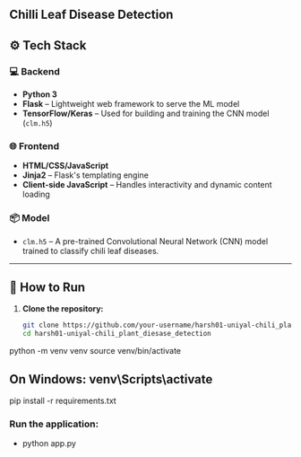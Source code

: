 ## Chilli Leaf Disease Detection

## ⚙️ Tech Stack

### 💻 Backend
- **Python 3**
- **Flask** – Lightweight web framework to serve the ML model
- **TensorFlow/Keras** – Used for building and training the CNN model (`clm.h5`)

### 🌐 Frontend
- **HTML/CSS/JavaScript**
- **Jinja2** – Flask's templating engine
- **Client-side JavaScript** – Handles interactivity and dynamic content loading

### 📦 Model
- `clm.h5` – A pre-trained Convolutional Neural Network (CNN) model trained to classify chili leaf diseases.

---

## 🚀 How to Run

1. **Clone the repository:**
   ```bash
   git clone https://github.com/your-username/harsh01-uniyal-chili_plant_diesase_detection.git
   cd harsh01-uniyal-chili_plant_diesase_detection
 python -m venv venv
 source venv/bin/activate  
## On Windows: venv\Scripts\activate
pip install -r requirements.txt
### Run the application:
- python app.py

